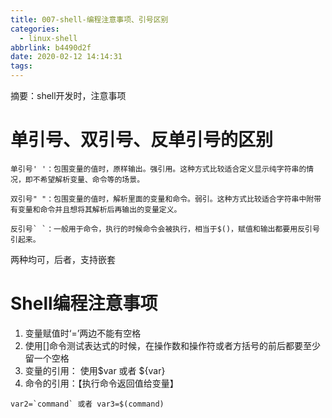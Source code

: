 ```yaml
---
title: 007-shell-编程注意事项、引号区别
categories:
  - linux-shell
abbrlink: b4490d2f
date: 2020-02-12 14:14:31
tags:
---
```


摘要：shell开发时，注意事项

<!-- more -->

# 单引号、双引号、反单引号的区别
```
单引号' '：包围变量的值时，原样输出。强引用。这种方式比较适合定义显示纯字符串的情况，即不希望解析变量、命令等的场景。

双引号" "：包围变量的值时，解析里面的变量和命令。弱引。这种方式比较适合字符串中附带有变量和命令并且想将其解析后再输出的变量定义。

反引号` `：一般用于命令，执行的时候命令会被执行，相当于$()，赋值和输出都要用反引号引起来。
```

两种均可，后者，支持嵌套

# Shell编程注意事项
1. 变量赋值时‘=’两边不能有空格
2. 使用[]命令测试表达式的时候，在操作数和操作符或者方括号的前后都要至少留一个空格
3. 变量的引用： 使用$var 或者 ${var}
4. 命令的引用：【执行命令返回值给变量】
```
var2=`command` 或者 var3=$(command)
```




